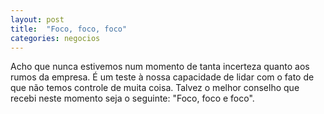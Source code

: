 ```yaml
---
layout: post
title:  "Foco, foco, foco"
categories: negocios
---
```


Acho que nunca estivemos num momento de tanta incerteza quanto aos rumos da empresa. É um teste à nossa capacidade de lidar com o fato de que não temos controle de muita coisa. Talvez o melhor conselho que recebi neste momento seja o seguinte: "Foco, foco e foco".
